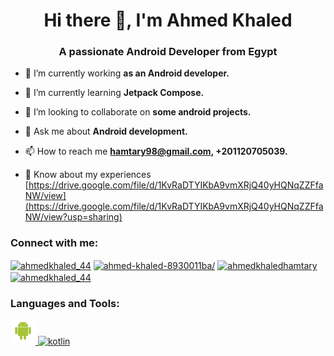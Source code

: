 <h1 align="center">Hi there 👋, I'm Ahmed Khaled</h1>
<h3 align="center">A passionate Android Developer from Egypt</h3>

- 🔭 I’m currently working **as an Android developer.**

- 🌱 I’m currently learning **Jetpack Compose.**

- 👯 I’m looking to collaborate on **some android projects.**

- 💬 Ask me about **Android development.**

- 📫 How to reach me **hamtary98@gmail.com, +201120705039.**

- 📄 Know about my experiences [https://drive.google.com/file/d/1KvRaDTYIKbA9vmXRjQ40yHQNqZZFfaNW/view](https://drive.google.com/file/d/1KvRaDTYIKbA9vmXRjQ40yHQNqZZFfaNW/view?usp=sharing)

<h3 align="left">Connect with me:</h3>
<p align="left">
<a href="https://twitter.com/ahmedkhaled_44" target="blank"><img align="center" src="https://raw.githubusercontent.com/rahuldkjain/github-profile-readme-generator/master/src/images/icons/Social/twitter.svg" alt="ahmedkhaled_44" height="30" width="40" /></a>
<a href="https://linkedin.com/in/ahmed-khaled-8930011ba/" target="blank"><img align="center" src="https://raw.githubusercontent.com/rahuldkjain/github-profile-readme-generator/master/src/images/icons/Social/linked-in-alt.svg" alt="ahmed-khaled-8930011ba/" height="30" width="40" /></a>
<a href="https://fb.com/ahmedkhaledhamtary" target="blank"><img align="center" src="https://raw.githubusercontent.com/rahuldkjain/github-profile-readme-generator/master/src/images/icons/Social/facebook.svg" alt="ahmedkhaledhamtary" height="30" width="40" /></a>
<a href="https://instagram.com/ahmedkhaled_44" target="blank"><img align="center" src="https://raw.githubusercontent.com/rahuldkjain/github-profile-readme-generator/master/src/images/icons/Social/instagram.svg" alt="ahmedkhaled_44" height="30" width="40" /></a>
</p>

<h3 align="left">Languages and Tools:</h3>
<p align="left"> <a href="https://developer.android.com" target="_blank" rel="noreferrer"> <img src="https://raw.githubusercontent.com/devicons/devicon/master/icons/android/android-original-wordmark.svg" alt="android" width="40" height="40"/> </a> <a href="https://kotlinlang.org" target="_blank" rel="noreferrer"> <img src="https://www.vectorlogo.zone/logos/kotlinlang/kotlinlang-icon.svg" alt="kotlin" width="40" height="40"/> </a> </p>
